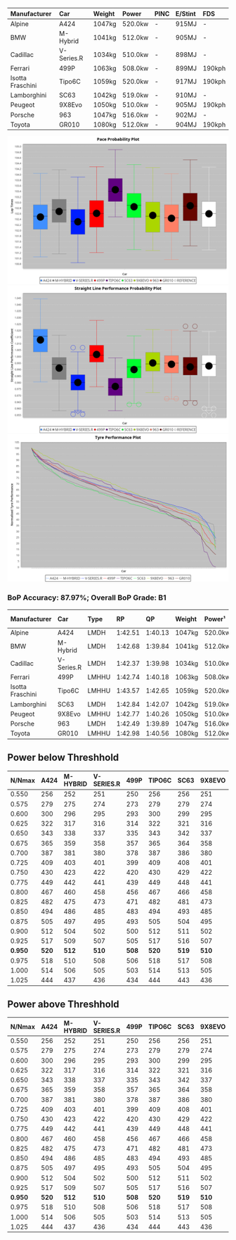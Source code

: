 | Manufacturer     | Car        | Weight | Power   | PINC    | E/Stint | FDS     |
|:-|:-|:-|:-|:-|:-|:-|
| Alpine           | A424       | 1047kg | 520.0kw |    -    | 915MJ   |    -    |
| BMW              | M-Hybrid   | 1041kg | 512.0kw |    -    | 905MJ   |    -    |
| Cadillac         | V-Series.R | 1034kg | 510.0kw |    -    | 898MJ   |    -    |
| Ferrari          | 499P       | 1063kg | 508.0kw |    -    | 899MJ   | 190kph  |
| Isotta Fraschini | Tipo6C     | 1059kg | 520.0kw |    -    | 917MJ   | 190kph  |
| Lamborghini      | SC63       | 1042kg | 519.0kw |    -    | 910MJ   |    -    |
| Peugeot          | 9X8Evo     | 1050kg | 510.0kw |    -    | 905MJ   | 190kph  |
| Porsche          | 963        | 1047kg | 516.0kw |    -    | 902MJ   |    -    |
| Toyota           | GR010      | 1080kg | 512.0kw |    -    | 904MJ   | 190kph  |

![PACECHART](./IMG/CUSTOM.png)
![STRAIGHTLINEPERFORMANCECHART](./IMG/CUSTOM_sp.png)
![TYREPERFORMANCECHART](./IMG/CUSTOM_tw.png)

### BoP Accuracy: 87.97%; Overall BoP Grade: B1
| Manufacturer     | Car        | Type  | RP      | QP      | Weight | Power¹  | Threshhold | PINC    | Power²   | E/Stint | AVG Vmax  | FDS     | RDLC | L/Stint | BOP-Grade | Model Accuracy | Model Points | Match%  | SimDiff |
|:-|:-|:-|:-|:-|:-|:-|:-|:-|:-|:-|:-|:-|:-|:-|:-|:-|:-|:-|:-|
| Alpine           | A424       | LMDH  | 1:42.51 | 1:40.13 | 1047kg | 520.0kw | 210.0kph   |    -    | 520.00kw |  915MJ  | 300.91kph |    -    | 1.00 | 33      | -A2       | 86.43%         | 618          | 93.09%  | ±0.13s  |
| BMW              | M-Hybrid   | LMDH  | 1:42.68 | 1:39.84 | 1041kg | 512.0kw | 210.0kph   |    -    | 512.00kw |  905MJ  | 297.09kph |    -    | 1.01 | 33      | +A2       | 93.77%         | 1672         | 92.65%  | ±0.20s  |
| Cadillac         | V-Series.R | LMDH  | 1:42.37 | 1:39.98 | 1034kg | 510.0kw | 210.0kph   |    -    | 510.00kw |  898MJ  | 294.47kph |    -    | 1.03 | 33      | -B1       | 83.12%         | 1921         | 87.03%  | ±0.26s  |
| Ferrari          | 499P       | LMHHU | 1:42.74 | 1:40.18 | 1063kg | 508.0kw | 210.0kph   |    -    | 508.00kw |  899MJ  | 296.91kph | 190kph  | 1.03 | 33      | ~A1       | 69.49%         | 1950         | 100.00% | ±0.02s  |
| Isotta Fraschini | Tipo6C     | LMHHU | 1:43.57 | 1:42.65 | 1059kg | 520.0kw | 210.0kph   |    -    | 520.00kw |  917MJ  | 294.93kph | 190kph  | 1.05 | 33      | +Ω1       | 73.56%         | 64           | 31.34%  | ±0.17s  |
| Lamborghini      | SC63       | LMDH  | 1:42.84 | 1:42.07 | 1042kg | 519.0kw | 210.0kph   |    -    | 519.00kw |  910MJ  | 297.47kph |    -    | 1.05 | 33      | +A2       | 95.82%         | 459          | 92.47%  | ±0.17s  |
| Peugeot          | 9X8Evo     | LMHHU | 1:42.77 | 1:40.26 | 1050kg | 510.0kw | 210.0kph   |    -    | 510.00kw |  905MJ  | 297.06kph | 190kph  | 1.00 | 33      | ~A1       | 66.97%         | 221          | 100.00% | #       |
| Porsche          | 963        | LMDH  | 1:42.49 | 1:39.89 | 1047kg | 516.0kw | 210.0kph   |    -    | 516.00kw |  902MJ  | 297.28kph |    -    | 1.01 | 33      | ~A1       | 81.02%         | 5243         | 95.17%  | ±0.12s  |
| Toyota           | GR010      | LMHHU | 1:42.98 | 1:40.56 | 1080kg | 512.0kw | 210.0kph   |    -    | 512.00kw |  904MJ  | 294.82kph | 190kph  | 1.01 | 33      | ~A1       | 73.70%         | 2701         | 100.00% | ±0.31s  |

## Power below Threshhold
| N/Nmax    | A424    | M-HYBRID | V-SERIES.R | 499P    | TIPO6C  | SC63    | 9X8EVO  | 963     | GR010   |
|:-|:-|:-|:-|:-|:-|:-|:-|:-|:-|
|  0.550    |  256    |  252     |  251       |  250    |  256    |  256    |  251    |  254    |  252    |
|  0.575    |  279    |  275     |  274       |  273    |  279    |  279    |  274    |  277    |  275    |
|  0.600    |  300    |  296     |  295       |  293    |  300    |  299    |  295    |  298    |  296    |
|  0.625    |  322    |  317     |  316       |  314    |  322    |  321    |  316    |  319    |  317    |
|  0.650    |  343    |  338     |  337       |  335    |  343    |  342    |  337    |  340    |  338    |
|  0.675    |  365    |  359     |  358       |  357    |  365    |  364    |  358    |  362    |  359    |
|  0.700    |  387    |  381     |  380       |  378    |  387    |  386    |  380    |  384    |  381    |
|  0.725    |  409    |  403     |  401       |  399    |  409    |  408    |  401    |  406    |  403    |
|  0.750    |  430    |  423     |  422       |  420    |  430    |  429    |  422    |  427    |  423    |
|  0.775    |  449    |  442     |  441       |  439    |  449    |  448    |  441    |  446    |  442    |
|  0.800    |  467    |  460     |  458       |  456    |  467    |  466    |  458    |  463    |  460    |
|  0.825    |  482    |  475     |  473       |  471    |  482    |  481    |  473    |  478    |  475    |
|  0.850    |  494    |  486     |  485       |  483    |  494    |  493    |  485    |  490    |  486    |
|  0.875    |  505    |  497     |  495       |  493    |  505    |  504    |  495    |  501    |  497    |
|  0.900    |  512    |  504     |  502       |  500    |  512    |  511    |  502    |  508    |  504    |
|  0.925    |  517    |  509     |  507       |  505    |  517    |  516    |  507    |  513    |  509    |
| **0.950** | **520** | **512**  | **510**    | **508** | **520** | **519** | **510** | **516** | **512** |
|  0.975    |  518    |  510     |  508       |  506    |  518    |  517    |  508    |  514    |  510    |
|  1.000    |  514    |  506     |  505       |  503    |  514    |  513    |  505    |  510    |  506    |
|  1.025    |  444    |  437     |  436       |  434    |  444    |  443    |  436    |  441    |  437    |

## Power above Threshhold
| N/Nmax    | A424    | M-HYBRID | V-SERIES.R | 499P    | TIPO6C  | SC63    | 9X8EVO  | 963     | GR010   |
|:-|:-|:-|:-|:-|:-|:-|:-|:-|:-|
|  0.550    |  256    |  252     |  251       |  250    |  256    |  256    |  251    |  254    |  252    |
|  0.575    |  279    |  275     |  274       |  273    |  279    |  279    |  274    |  277    |  275    |
|  0.600    |  300    |  296     |  295       |  293    |  300    |  299    |  295    |  298    |  296    |
|  0.625    |  322    |  317     |  316       |  314    |  322    |  321    |  316    |  319    |  317    |
|  0.650    |  343    |  338     |  337       |  335    |  343    |  342    |  337    |  340    |  338    |
|  0.675    |  365    |  359     |  358       |  357    |  365    |  364    |  358    |  362    |  359    |
|  0.700    |  387    |  381     |  380       |  378    |  387    |  386    |  380    |  384    |  381    |
|  0.725    |  409    |  403     |  401       |  399    |  409    |  408    |  401    |  406    |  403    |
|  0.750    |  430    |  423     |  422       |  420    |  430    |  429    |  422    |  427    |  423    |
|  0.775    |  449    |  442     |  441       |  439    |  449    |  448    |  441    |  446    |  442    |
|  0.800    |  467    |  460     |  458       |  456    |  467    |  466    |  458    |  463    |  460    |
|  0.825    |  482    |  475     |  473       |  471    |  482    |  481    |  473    |  478    |  475    |
|  0.850    |  494    |  486     |  485       |  483    |  494    |  493    |  485    |  490    |  486    |
|  0.875    |  505    |  497     |  495       |  493    |  505    |  504    |  495    |  501    |  497    |
|  0.900    |  512    |  504     |  502       |  500    |  512    |  511    |  502    |  508    |  504    |
|  0.925    |  517    |  509     |  507       |  505    |  517    |  516    |  507    |  513    |  509    |
| **0.950** | **520** | **512**  | **510**    | **508** | **520** | **519** | **510** | **516** | **512** |
|  0.975    |  518    |  510     |  508       |  506    |  518    |  517    |  508    |  514    |  510    |
|  1.000    |  514    |  506     |  505       |  503    |  514    |  513    |  505    |  510    |  506    |
|  1.025    |  444    |  437     |  436       |  434    |  444    |  443    |  436    |  441    |  437    |
